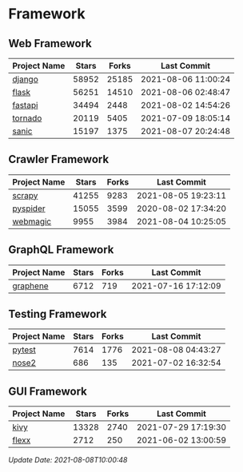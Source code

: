 # Framework

## Web Framework
| Project Name | Stars | Forks | Last Commit |
| ------------ | ----- | ----- | ----------- |
| [django](https://github.com/django/django) | 58952 | 25185 | 2021-08-06 11:00:24 |
| [flask](https://github.com/pallets/flask) | 56251 | 14510 | 2021-08-06 02:48:47 |
| [fastapi](https://github.com/tiangolo/fastapi) | 34494 | 2448 | 2021-08-02 14:54:26 |
| [tornado](https://github.com/tornadoweb/tornado) | 20119 | 5405 | 2021-07-09 18:05:14 |
| [sanic](https://github.com/sanic-org/sanic) | 15197 | 1375 | 2021-08-07 20:24:48 |

## Crawler Framework
| Project Name | Stars | Forks | Last Commit |
| ------------ | ----- | ----- | ----------- |
| [scrapy](https://github.com/scrapy/scrapy) | 41255 | 9283 | 2021-08-05 19:23:11 |
| [pyspider](https://github.com/binux/pyspider) | 15055 | 3599 | 2020-08-02 17:34:20 |
| [webmagic](https://github.com/code4craft/webmagic) | 9955 | 3984 | 2021-08-04 10:25:05 |

## GraphQL Framework
| Project Name | Stars | Forks | Last Commit |
| ------------ | ----- | ----- | ----------- |
| [graphene](https://github.com/graphql-python/graphene) | 6712 | 719 | 2021-07-16 17:12:09 |

## Testing Framework
| Project Name | Stars | Forks | Last Commit |
| ------------ | ----- | ----- | ----------- |
| [pytest](https://github.com/pytest-dev/pytest) | 7614 | 1776 | 2021-08-08 04:43:27 |
| [nose2](https://github.com/nose-devs/nose2) | 686 | 135 | 2021-07-02 16:32:54 |

## GUI Framework
| Project Name | Stars | Forks | Last Commit |
| ------------ | ----- | ----- | ----------- |
| [kivy](https://github.com/kivy/kivy) | 13328 | 2740 | 2021-07-29 17:19:30 |
| [flexx](https://github.com/flexxui/flexx) | 2712 | 250 | 2021-06-02 13:00:59 |

*Update Date: 2021-08-08T10:00:48*